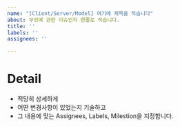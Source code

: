 ```yaml
---
name: "[Client/Server/Model] 여기에 제목을 적습니다"
about: 무엇에 관한 이슈인지 한줄로 적습니다.
title: ''
labels: ''
assignees: ''

---
```


# Detail
- 적당히 상세하게
- 어떤 변경사항이 있었는지 기술하고
- 그 내용에 맞는 Assignees, Labels, Milestion을 지정합니다.
